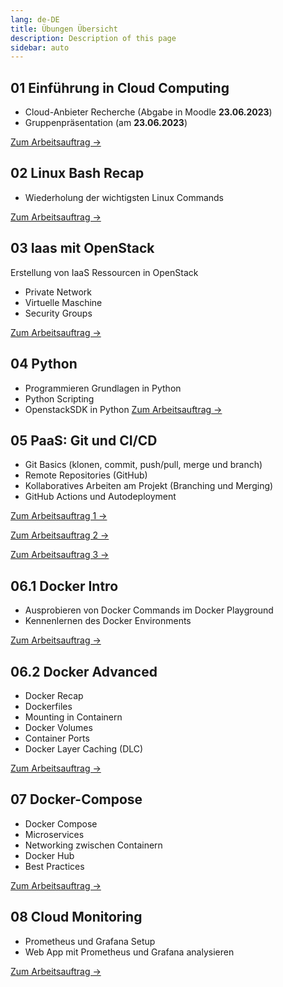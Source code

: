 ```yaml
---
lang: de-DE
title: Übungen Übersicht
description: Description of this page
sidebar: auto
---
```


## 01 Einführung in Cloud Computing
- Cloud-Anbieter Recherche (Abgabe in Moodle **23.06.2023**)
- Gruppenpräsentation (am **23.06.2023**)

[Zum Arbeitsauftrag ->](/exercises/01-cloud-intro/01-cloud-intro)

## 02 Linux Bash Recap
- Wiederholung der wichtigsten Linux Commands
  
[Zum Arbeitsauftrag ->](/exercises/02-linux-bash/02-linux-bash-exercises)

## 03 Iaas mit OpenStack 
Erstellung von IaaS Ressourcen in OpenStack
- Private Network
- Virtuelle Maschine
- Security Groups

[Zum Arbeitsauftrag ->](/exercises/03-iaas/03-openstack-intro)

## 04 Python
- Programmieren Grundlagen in Python
- Python Scripting
- OpenstackSDK in Python
[Zum Arbeitsauftrag ->](/exercises/04-python/04-python)


## 05 PaaS: Git und CI/CD
- Git Basics (klonen, commit, push/pull, merge und branch)
- Remote Repositories (GitHub)
- Kollaboratives Arbeiten am Projekt (Branching und Merging)
- GitHub Actions und Autodeployment

[Zum Arbeitsauftrag 1 ->](/exercises/05-paas/05-git)

[Zum Arbeitsauftrag 2 ->](/exercises/05-paas/05-git2)

[Zum Arbeitsauftrag 3 ->](/exercises/05-paas/05-cicd)


## 06.1 Docker Intro
- Ausprobieren von Docker Commands im Docker Playground
- Kennenlernen des Docker Environments

[Zum Arbeitsauftrag ->](/exercises/06-containerization/06-containerization)

## 06.2 Docker Advanced
- Docker Recap
- Dockerfiles
- Mounting in Containern
- Docker Volumes
- Container Ports
- Docker Layer Caching (DLC)

[Zum Arbeitsauftrag ->](/exercises/06-docker/06-docker)


## 07 Docker-Compose
- Docker Compose
- Microservices
- Networking zwischen Containern
- Docker Hub
- Best Practices

[Zum Arbeitsauftrag ->](/exercises/07-docker-compose/07-docker-compose)

## 08 Cloud Monitoring
- Prometheus und Grafana Setup
- Web App mit Prometheus und Grafana analysieren


[Zum Arbeitsauftrag ->](/exercises/08-monitoring/08-monitoring)


<!--
## 09 Cloud Migration Case Study - Projekttage
- Ausarbeitung einer Case Study
- Recherche zu Cloud Migration Strategie eines ausgewählten Unternehmens
- Erstellung Präsentation
- Präsentation am 14.1.2022

<p>
<a href="/CloudComputingCWA2021/exercises/08-casestudy/08-casestudy" class="nav-link action-button">
  Zur Übung →
</a>
</p>

## 10 Container-as-a-Service in Azure

- Ausführen von Docker-Containern mit Azure Container Instances
- Konfigurieren von Azure Container Instances
- Erstellen und Speichern von Containerimages mit Azure Container Registry
- Moodlequiz zu den Tutorials

<p>
<a href="/CloudComputingCWA2021/exercises/09-caas/09-caas" class="nav-link action-button">
  Zur Übung →
</a>
</p>

## 11 Azure Functions
* Azure Function Projekt einrichten
* Projektstruktur verstehen
* Function lokal ausführen
* Function in Azure deployen

<p>
<a href="/CloudComputingCWA2021/exercises/10-faas/10-faas" class="nav-link action-button">
  Zur Übung →
</a>
</p>

-->